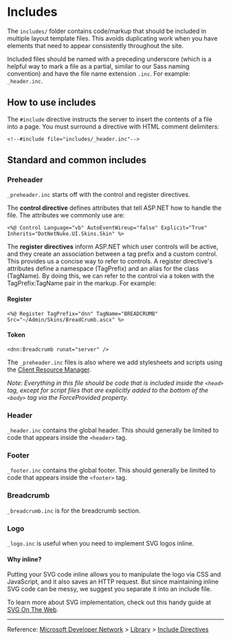 # Includes

The `includes/` folder contains code/markup that should be included in multiple layout template files. This avoids duplicating work when you have elements that need to appear consistently throughout the site.

Included files should be named with a preceding underscore (which is a helpful way to mark a file as a partial, similar to our Sass naming convention) and have the file name extension `.inc`. For example: `_header.inc`.

## How to use includes

The `#include` directive instructs the server to insert the contents of a file into a page. You must surround a directive with HTML comment delimiters:

```
<!--#include file="includes/_header.inc"-->
```

## Standard and common includes

### Preheader

`_preheader.inc` starts off with the control and register directives.

The **control directive** defines attributes that tell ASP.NET how to handle the file. The attributes we commonly use are:

```
<%@ Control Language="vb" AutoEventWireup="false" Explicit="True" Inherits="DotNetNuke.UI.Skins.Skin" %>
```

The **register directives** inform ASP.NET which user controls will be active, and they create an association between a tag prefix and a custom control. This provides us a concise way to refer to controls. A register directive's attributes define a namespace (TagPrefix) and an alias for the class (TagName). By doing this, we can refer to the control via a token with the TagPrefix:TagName pair in the markup. For example:

#### Register

```
<%@ Register TagPrefix="dnn" TagName="BREADCRUMB" Src="~/Admin/Skins/BreadCrumb.ascx" %>
```

#### Token

```
<dnn:Breadcrumb runat="server" />
```

The `_preheader.inc` files is also where we add stylesheets and scripts using the [Client Resource Manager](http://www.dnnsoftware.com/wiki/client-resource-management-api).

*Note: Everything in this file should be code that is included inside the `<head>` tag, except for script files that are explicitly added to the bottom of the `<body>` tag via the ForceProvided property.*

### Header

`_header.inc` contains the global header. This should generally be limited to code that appears inside the `<header>` tag.

### Footer

`_footer.inc` contains the global footer. This should generally be limited to code that appears inside the `<footer>` tag.

### Breadcrumb

`_breadcrumb.inc` is for the breadcrumb section.

### Logo

`_logo.inc` is useful when you need to implement SVG logos inline.

#### Why inline?

Putting your SVG code inline allows you to manipulate the logo via CSS and JavaScript, and it also saves an HTTP request. But since maintaining inline SVG code can be messy, we suggest you separate it into an include file.

To learn more about SVG implementation, check out this handy guide at [SVG On The Web](https://svgontheweb.com).

---

Reference: [Microsoft Developer Network](https://msdn.microsoft.com/en-us) > [Library](https://msdn.microsoft.com/library) > [Include Directives](https://msdn.microsoft.com/en-us/library/ms525940.aspx)

